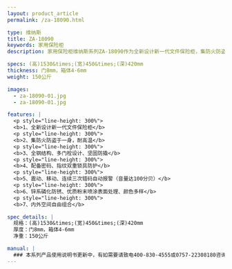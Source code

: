 ```yaml
---
layout: product_article
permalink: /za-18090.html

type: 维纳斯
title: ZA-18090
keywords: 家用保险柜
description: 家用保险柜维纳斯系列ZA-18090作为全新设计新一代文件保险柜，集防火防盗于一身，耐高温，配合密码、指纹双重锁具防护，内外空间自由组合。

specs: (高)1530&times;(宽)450&times;(深)420mm
thickness: 门8mm，箱体4-6mm
weight: 150公斤

images:
  - za-18090-01.jpg
  - za-18090-01.jpg

features: |
  <p style="line-height: 300%">
  <b>1、全新设计新一代文件保险柜</b>
  <p style="line-height: 300%">
  <b>2、集防火防盗于一身，耐高温</b>
  <p style="line-height: 300%">
  <b>3、全钢结构、多门栓设计、坚固防撬</b>
  <p style="line-height: 300%">
  <b>4、配备密码、指纹双重锁具防护</b>
  <p style="line-height: 300%">
  <b>5、震动、移动、连续三次错码自动报警（音量达100分贝）</b>
  <p style="line-height: 300%">
  <b>6、锌系磷化防锈、优质粉末喷涂表面处理、颜色多样</b>
  <p style="line-height: 300%">
  <b>7、内外空间自由组合</b>

spec_details: |
  规格：(高)1530&times;(宽)450&times;(深)420mm  
  厚度：门8mm，箱体4-6mm  
  净重：150公斤

manual: |
  ### 本系列产品使用说明书更新中，有如需要请致电400-830-4555或0757-22308180咨询，谢谢！
---
```

